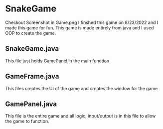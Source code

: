 # SnakeGame
Checkout Screenshot in Game.png
I finshed this game on 8/23/2022 and I made this game for fun. 
This game is made entirely from java and I used OOP to create the game.

## SnakeGame.java
This file just holds GamePanel in the main function

## GameFrame.java
This files creates the UI of the game and creates the window for the game

## GamePanel.java
This file is the entire game and all logic, input/output is in this file to allow the game to function.
